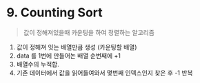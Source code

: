 # 9. Counting Sort 

> 값이 정해져있을때 카운팅을 하여 정렬하는 알고리즘

1) 값이 정해져 잇는 배열만큼 생성 (카운팅할 배열)
2) data 를 1번에 만들어논 배열 순번째에 +1
3) 배열수의 누적합. 
4) 기존 데이터에서 값을 읽어들여와서 몇번째 인덱스인지 찾은 후 -1 반복   
